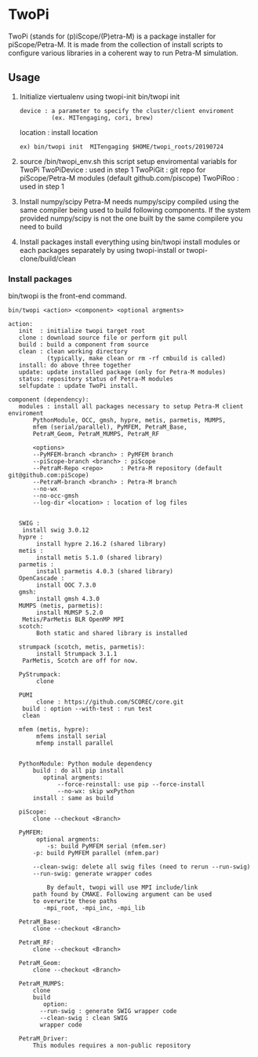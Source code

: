 # TwoPi
TwoPi (stands for (p)iScope/(P)etra-M) is a package installer for piScope/Petra-M.
It is made from the collection of install scripts to configure various libraries
in a coherent way to run Petra-M simulation.

## Usage
  1) Initialize viertualenv using twopi-init
         bin/twopi init <device> <location>

         device : a parameter to specify the cluster/client enviroment
    	          (ex. MITengaging, cori, brew)
	 location : install location
	 
         ex) bin/twopi init  MITengaging $HOME/twopi_roots/20190724
	 
  2) source <location>/bin/twopi_env.sh
       this script setup enviromental variabls for TwoPi
         TwoPiDevice : <device> used in step 1
         TwoPiGit : git repo for piScope/Petra-M modules (default github.com/piscope)
         TwoPiRoo : <location> used in step 1
	 
  3) Install numpy/scipy
       Petra-M needs numpy/scipy compiled using the same compiler being used to
       build following components. If the system provided numpy/scipy is not the
       one built by the same compilere you need to build
       
  4) Install packages 
       install everything using 
           bin/twopi install modules
       or each packages separately by using twopi-install or twopi-clone/build/clean

   
### Install packages

bin/twopi is the front-end command.

```
bin/twopi <action> <component> <optional argments>

action:
   init  : initialize twopi target root
   clone : download source file or perform git pull
   build : build a component from source
   clean : clean working directory
           (typically, make clean or rm -rf cmbuild is called)
   install: do above three together
   update: update installed package (only for Petra-M modules)
   status: repository status of Petra-M modules
   selfupdate : update TwoPi install.
   
component (dependency):
   modules : install all packages necessary to setup Petra-M client enviroment
       PythonModule, OCC, gmsh, hypre, metis, parmetis, MUMPS,
       mfem (serial/parallel), PyMFEM, PetraM_Base,
       PetraM_Geom, PetraM_MUMPS, PetraM_RF

       <options>
       --PyMFEM-branch <branch> : PyMFEM branch 
       --piScope-branch <branch> : piScope 
       --PetraM-Repo <repo>     : Petra-M repository (default git@github.com:piScope)
       --PetraM-branch <branch> : Petra-M branch
       --no-wx 
       --no-occ-gmsh 
       --log-dir <location> : location of log files


   SWIG :
   	install swig 3.0.12
   hypre :
        install hypre 2.16.2 (shared library)
   metis : 
        install metis 5.1.0 (shared library)
   parmetis : 
        install parmetis 4.0.3 (shared library)
   OpenCascade :
        install OOC 7.3.0
   gmsh:
        install gmsh 4.3.0
   MUMPS (metis, parmetis):
        install MUMSP 5.2.0
	Metis/ParMetis BLR OpenMP MPI
   scotch:
        Both static and shared library is installed
	
   strumpack (scotch, metis, parmetis):
        install Strumpack 3.1.1
	ParMetis, Scotch are off for now.

   PyStrumpack:
        clone
	 
   PUMI
        clone : https://github.com/SCOREC/core.git
	build : option --with-test : run test
	clean
	
   mfem (metis, hypre):
        mfems install serial
        mfemp install parallel
	

   PythonModule: Python module dependency
       build : do all pip install
          optinal argments:
              --force-reinstall: use pip --force-install
              --no-wx: skip wxPython
       install : same as build
       
   piScope:
       clone --checkout <Branch>
       
   PyMFEM:
        optional argments:
           -s: build PyMFEM serial (mfem.ser)
	   -p: build PyMFEM parallel (mfem.par)
	   
	   --clean-swig: delete all swig files (need to rerun --run-swig)
	   --run-swig: generate wrapper codes

           By default, twopi will use MPI include/link
	   path found by CMAKE. Following argument can be used
	   to overwrite these paths
	      -mpi_root, -mpi_inc, -mpi_lib

   PetraM_Base:
       clone --checkout <Branch>
       
   PetraM_RF:
       clone --checkout <Branch>
       
   PetraM_Geom:
       clone --checkout <Branch>

   PetraM_MUMPS:
       clone
       build
          option:
	     --run-swig : generate SWIG wrapper code
	     --clean-swig : clean SWIG
	     wrapper code

   PetraM_Driver:
       This modules requires a non-public repository

```   
